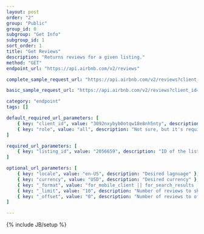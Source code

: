 ```yaml
---
layout: post
order: "2"
group: "Public"
group_id: 0
subgroup: "Get Info"
subgroup_id: 1
sort_order: 1
title: "Get Reviews"
description: "Returns reviews for a given listing."
method: "GET"
endpoint_url: "https://api.airbnb.com/v2/reviews"

complete_sample_request_url: "https://api.airbnb.com/v2/reviews?client_id=3092nxybyb0otqw18e8nh5nty&locale=en-US&currency=USD&_format=for_mobile_client&_limit=20&_offset=0&_order=language&listing_id=2056659&role=all"

basic_sample_request_url: "https://api.airbnb.com/v2/reviews?client_id=3092nxybyb0otqw18e8nh5nty&listing_id=2056659&role=all"

category: "endpoint"
tags: []

default_required_url_parameters: [
	{ key: "client_id", value: "3092nxybyb0otqw18e8nh5nty", description: "API Key" },
	{ key: "role", value: "all", description: "Not sure, but it's required." }
]

required_url_parameters: [
	{ key: "listing_id", value: "2056659", description: "ID of the listing you'd like to view reviews for." }
]

optional_url_parameters: [
	{ key: "locale", value: "en-US", description: "Desired lagnuage" },
	{ key: "currency", value: "USD", description: "Desired currency" },
	{ key: "_format", value: "for_mobile_client || for_search_results || for_search_results_with_minimal_pricing", description: "Not sure what the difference is." },
	{ key: "_limit", value: "10", description: "Number of reviews to show at a time." },
	{ key: "_offset", value: "0", description: "Number of reviews to offset." }
]

---
```

{% include JB/setup %}
